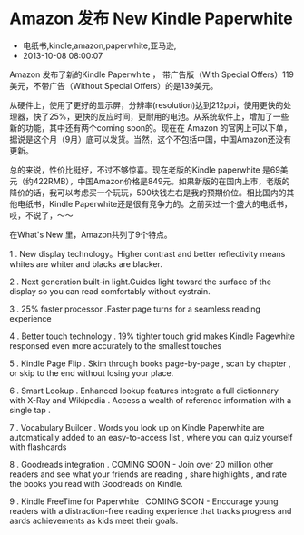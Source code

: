 # Amazon 发布 New Kindle Paperwhite
- 电纸书,kindle,amazon,paperwhite,亚马逊,
- 2013-10-08 08:00:07

<p>Amazon 发布了新的Kindle Paperwhite ， 带广告版（With Special Offers）119美元，不带广告（Without Special Offers）的是139美元。</p>
<p>从硬件上，使用了更好的显示屏，分辨率(resolution)达到212ppi，使用更快的处理器，快了25%，更快的反应时间，更耐用的电池。从系统软件上，增加了一些新的功能，其中还有两个coming soon的。现在在 Amazon 的官网上可以下单，据说是这个月（9月）底可以发货。当然，这个不包括中国，中国Amazon还没有更新。</p><p>总的来说，性价比挺好，不过不够惊喜。现在老版的Kindle paperwhite 是69美元（约422RMB），中国Amazon价格是849元。如果新版的在国内上市，老版的降价的话，我可以考虑买一个玩玩，500块钱左右是我的预期价位。相比国内的其他电纸书，Kindle Paperwhite还是很有竞争力的。之前买过一个盛大的电纸书，哎，不说了，～～</p>
<p>在What's New 里，Amazon共列了9个特点。</p><p>1 . New display technology。Higher contrast and better reflectivity means whites are whiter and blacks are blacker.</p><p>2 . Next generation built-in light.Guides light toward the surface of the display so you can read comfortably without eystrain.</p><p>3 . 25% faster processor .Faster page turns for a seamless reading experience</p><p>4 . Better touch technology . 19% tighter touch grid makes Kindle Pagewhite responsed even more accurately to the smallest touches</p><p>5 . Kindle Page Flip . Skim through books page-by-page , scan by chapter , or skip to the end without losing your place.</p><p>6 . Smart Lookup . Enhanced lookup features integrate a full dictionnary with X-Ray and Wikipedia . Access a wealth of reference information with a single tap .</p><p>7 . Vocabulary Builder . Words you look up on Kindle Paperwhite are automatically added to an easy-to-access list , where you can quiz yourself with flashcards</p><p>8 . Goodreads integration . COMING SOON - Join over 20 million other readers and see what your friends are reading , share highlights , and rate the books you read with Goodreads on Kindle.</p><p>9 . Kindle FreeTime for Paperwhite . COMING SOON - Encourage young readers with a distraction-free reading experience that tracks progress and aards achievements as kids meet their goals.</p>
